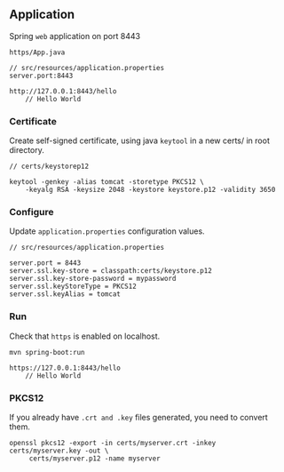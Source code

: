 ## Application

Spring `web` application on port 8443
~~~
https/App.java
~~~
~~~
// src/resources/application.properties
server.port:8443

http://127.0.0.1:8443/hello
    // Hello World
~~~

### Certificate

Create self-signed certificate, using java `keytool` in a new certs/ in root directory.
~~~
// certs/keystorep12

keytool -genkey -alias tomcat -storetype PKCS12 \
    -keyalg RSA -keysize 2048 -keystore keystore.p12 -validity 3650
~~~

### Configure

Update `application.properties` configuration values.
~~~
// src/resources/application.properties

server.port = 8443
server.ssl.key-store = classpath:certs/keystore.p12
server.ssl.key-store-password = mypassword
server.ssl.keyStoreType = PKCS12
server.ssl.keyAlias = tomcat
~~~

### Run

Check that `https` is enabled on localhost.
~~~
mvn spring-boot:run

https://127.0.0.1:8443/hello
    // Hello World
~~~

### PKCS12

If you already have `.crt and .key` files generated, you need to convert them.
~~~
openssl pkcs12 -export -in certs/myserver.crt -inkey certs/myserver.key -out \
     certs/myserver.p12 -name myserver
~~~